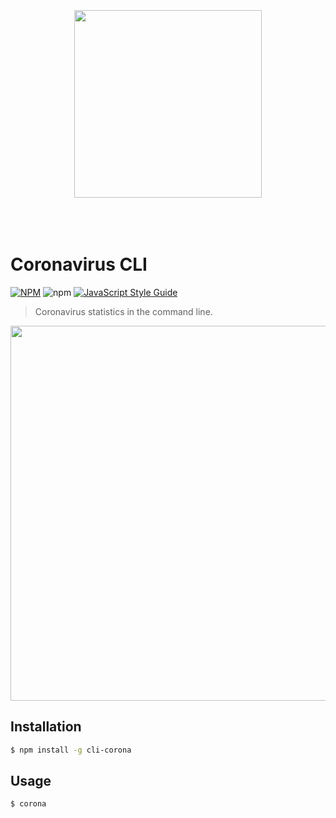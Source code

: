 <br>
<br>
<br>
<div align="center">
  <img src="https://i.imgur.com/2vnaNkL.png" width="300px" />
</div>
<br>
<br>
<br>

# Coronavirus CLI 
[![NPM](https://img.shields.io/npm/v/cli-corona.svg)](https://www.npmjs.com/package/cli-corona)
![npm](https://img.shields.io/npm/dt/cli-corona)
[![JavaScript Style Guide](https://img.shields.io/badge/code_style-standard-brightgreen.svg)](https://standardjs.com)

> Coronavirus statistics in the command line.

<img src="https://i.imgur.com/aevNYdC.gif" width="600px" />

## Installation
```bash
$ npm install -g cli-corona
```

## Usage
```bash
$ corona
```
